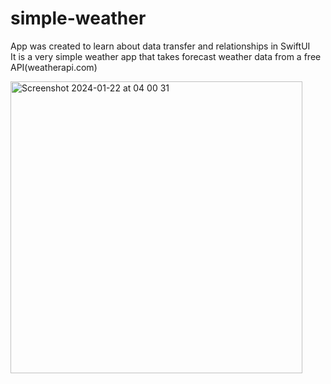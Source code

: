 # simple-weather

App was created to learn about data transfer and relationships in SwiftUI \
It is a very simple weather app that takes forecast weather data from a free API(weatherapi.com)

<img width="467" alt="Screenshot 2024-01-22 at 04 00 31" src="https://github.com/vislofie/simple-weather/assets/33900974/1e710c3b-2326-496a-9033-ab049fdb559b">
